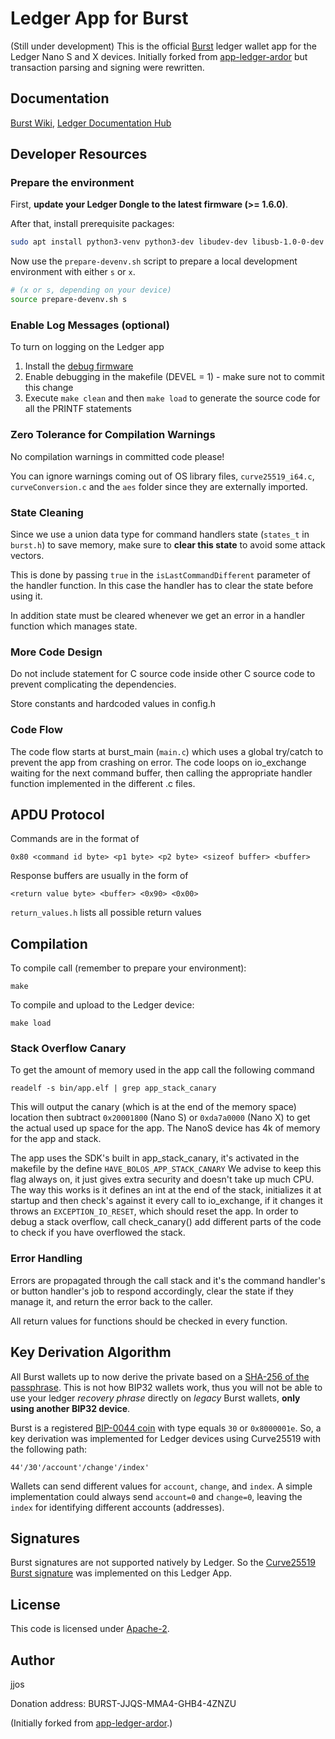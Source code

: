 # Ledger App for Burst

(Still under development)
This is the official [Burst](https://burst-coin.org) ledger wallet app for the Ledger Nano S and X devices.
Initially forked from [app-ledger-ardor](https://github.com/jelurida-dev/app-ledger-ardor-main) but transaction parsing and signing were rewritten.

## Documentation

[Burst Wiki](https://burstwiki.org/en/), [Ledger Documentation Hub](https://ledger.readthedocs.io/en/latest/)

## Developer Resources 

### Prepare the environment

First, **update your Ledger Dongle to the latest firmware (>= 1.6.0)**.

After that, install prerequisite packages:

```bash
sudo apt install python3-venv python3-dev libudev-dev libusb-1.0-0-dev libtinfo.so.5
```

Now use the `prepare-devenv.sh` script to prepare a local development environment with either `s` or `x`.

```bash
# (x or s, depending on your device)
source prepare-devenv.sh s
```

### Enable Log Messages (optional)

To turn on logging on the Ledger app
1. Install the [debug firmware](https://ledger.readthedocs.io/en/latest/userspace/debugging.html)
2. Enable debugging in the makefile (DEVEL = 1) - make sure not to commit this change
3. Execute `make clean` and then `make load` to generate the source code for all the PRINTF statements

### Zero Tolerance for Compilation Warnings

No compilation warnings in committed code please! 

You can ignore warnings coming out of OS library files, `curve25519_i64.c`, `curveConversion.c` and the `aes` folder
since they are externally imported.

### State Cleaning

Since we use a union data type for command handlers state (`states_t` in `burst.h`) to save memory, make sure to **clear this state**
to avoid some attack vectors. 

This is done by passing `true` in the `isLastCommandDifferent` parameter of the handler function. In this case the handler has 
to clear the state before using it.

In addition state must be cleared whenever we get an error in a handler function which manages state.

### More Code Design

Do not include statement for C source code inside other C source code to prevent complicating the dependencies.

Store constants and hardcoded values in config.h

### Code Flow

The code flow starts at burst_main (`main.c`) which uses a global try/catch to prevent the app from crashing on error. 
The code loops on io_exchange waiting for the next command buffer, then calling the appropriate handler function 
implemented in the different .c files.

## APDU Protocol

Commands are in the format of

    0x80 <command id byte> <p1 byte> <p2 byte> <sizeof buffer> <buffer>

Response buffers are usually in the form of

    <return value byte> <buffer> <0x90> <0x00>

`return_values.h` lists all possible return values

## Compilation

To compile call (remember to prepare your environment):
```
make
```

To compile and upload to the Ledger device:
```
make load
```

### Stack Overflow Canary

To get the amount of memory used in the app call the following command

    readelf -s bin/app.elf | grep app_stack_canary 

This will output the canary (which is at the end of the memory space) location then subtract `0x20001800` (Nano S) or
`0xda7a0000` (Nano X) to get the actual used up space for the app. 
The NanoS device has 4k of memory for the app and stack.

The app uses the SDK's built in app_stack_canary, it's activated in the makefile by the define `HAVE_BOLOS_APP_STACK_CANARY`
We advise to keep this flag always on, it just gives extra security and doesn't take up much CPU.
The way this works is it defines an int at the end of the stack, initializes it at startup and then check's against it every 
call to io_exchange, if it changes it throws an `EXCEPTION_IO_RESET`, which should reset the app.
In order to debug a stack overflow, call check_canary() add different parts of the code to check if you have overflowed the stack.

### Error Handling

Errors are propagated through the call stack and it's the command handler's or button handler's job to respond accordingly,
clear the state if they manage it, and return the error back to the caller.

All return values for functions should be checked in every function.

## Key Derivation Algorithm

All Burst wallets up to now derive the private based on a [SHA-256 of the passphrase](https://github.com/burst-apps-team/burstkit4j/blob/c87793a4b76cc881f6596283a5bdbbc3ff1dde58/burstKit/src/main/java/burst/kit/crypto/BurstCryptoImpl.java#L125).
This is not how BIP32 wallets work, thus you will not be able to use your ledger *recovery phrase* directly on *legacy* Burst wallets, **only using another BIP32 device**.

Burst is a registered [BIP-0044 coin](https://github.com/satoshilabs/slips/blob/master/slip-0044.md) with type equals `30` or `0x8000001e`.
So, a key derivation was implemented for Ledger devices using Curve25519 with the following path:
```
44'/30'/account'/change'/index'
```

Wallets can send different values for `account`, `change`, and `index`. A simple implementation could always send `account=0` and `change=0`, leaving
the `index` for identifying different accounts (addresses).

## Signatures

Burst signatures are not supported natively by Ledger.
So the [Curve25519 Burst signature](https://github.com/burst-apps-team/burstkit4j/blob/c87793a4b76cc881f6596283a5bdbbc3ff1dde58/burstKit/src/main/java/burst/kit/crypto/ec/Curve25519Impl.java#L35) was implemented on this Ledger App.


## License

This code is licensed under [Apache-2](LICENSE).

## Author

jjos

Donation address: BURST-JJQS-MMA4-GHB4-4ZNZU

(Initially forked from [app-ledger-ardor](https://github.com/jelurida-dev/app-ledger-ardor-main).)
